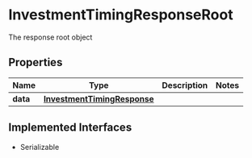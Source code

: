 

# InvestmentTimingResponseRoot

The response root object

## Properties

Name | Type | Description | Notes
------------ | ------------- | ------------- | -------------
**data** | [**InvestmentTimingResponse**](InvestmentTimingResponse.md) |  | 


## Implemented Interfaces

* Serializable



